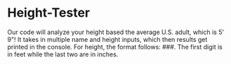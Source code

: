# Height-Tester

Our code will analyze your height based the average U.S. adult, which is 5' 9"! It takes in multiple name and height inputs, which then results get printed in the console. For height, the format follows: ###. The first digit is in feet while the last two are in inches.
